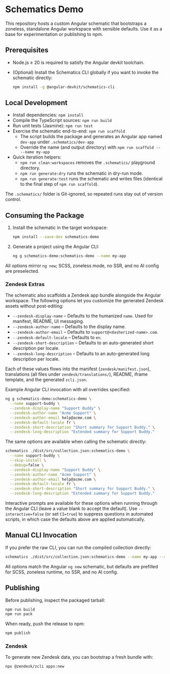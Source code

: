 # Schematics Demo

This repository hosts a custom Angular schematic that bootstraps a zoneless, standalone Angular workspace with sensible defaults. Use it as a base for experimentation or publishing to npm.

## Prerequisites

- Node.js ≥ 20 is required to satisfy the Angular devkit toolchain.
- (Optional) Install the Schematics CLI globally if you want to invoke the schematic directly:

  ```bash
  npm install -g @angular-devkit/schematics-cli
  ```

## Local Development

- Install dependencies: `npm install`
- Compile the TypeScript sources: `npm run build`
- Run unit tests (Jasmine): `npm run test`
- Exercise the schematic end-to-end: `npm run scaffold`
  - The script builds the package and generates an Angular app named `dev-app` under `.schematics/dev-app`
  - Override the name (and output directory) with `npm run scaffold -- --name my-app`
- Quick iteration helpers:
  - `npm run clean:workspaces` removes the `.schematics/` playground directory.
  - `npm run generate:dry` runs the schematic in dry-run mode.
  - `npm run generate:test` runs the schematic and writes files (identical to the final step of `npm run scaffold`).

The `.schematics/` folder is Git-ignored, so repeated runs stay out of version control.

## Consuming the Package

1. Install the schematic in the target workspace:

   ```bash
   npm install --save-dev schematics-demo
   ```

2. Generate a project using the Angular CLI:

   ```bash
   ng g schematics-demo:schematics-demo --name my-app
   ```

All options mirror `ng new`; SCSS, zoneless mode, no SSR, and no AI config are preselected.

### Zendesk Extras

The schematic also scaffolds a Zendesk app bundle alongside the Angular workspace. The following options let you customize the generated Zendesk assets without post-editing:

- `--zendesk-display-name` – Defaults to the humanized `name`. Used for manifest, README, UI messaging.
- `--zendesk-author-name` – Defaults to the display name.
- `--zendesk-author-email` – Defaults to `support@<dasherized-name>.com`.
- `--zendesk-default-locale` – Defaults to `en`.
- `--zendesk-short-description` – Defaults to an auto-generated short description per locale.
- `--zendesk-long-description` – Defaults to an auto-generated long description per locale.

Each of these values flows into the manifest (`zendesk/manifest.json`), translations (all files under `zendesk/translations/`), README, iframe template, and the generated `zcli.json`.

Example Angular CLI invocation with all overrides specified:

```bash
ng g schematics-demo:schematics-demo \
  --name support-buddy \
  --zendesk-display-name "Support Buddy" \
  --zendesk-author-name "Acme Support" \
  --zendesk-author-email help@acme.com \
  --zendesk-default-locale fr \
  --zendesk-short-description "Short summary for Support Buddy." \
  --zendesk-long-description "Extended summary for Support Buddy."
```

The same options are available when calling the schematic directly:

```bash
schematics ./dist/src/collection.json:schematics-demo \
  --name support-buddy \
  --skip-install \
  --debug=false \
  --zendesk-display-name "Support Buddy" \
  --zendesk-author-name "Acme Support" \
  --zendesk-author-email help@acme.com \
  --zendesk-default-locale fr \
  --zendesk-short-description "Short summary for Support Buddy." \
  --zendesk-long-description "Extended summary for Support Buddy."
```

Interactive prompts are available for these options when running through the Angular CLI (leave a value blank to accept the default). Use `--interactive=false` (or set `CI=true`) to suppress questions in automated scripts, in which case the defaults above are applied automatically.

## Manual CLI Invocation

If you prefer the raw CLI, you can run the compiled collection directly:

```bash
schematics ./dist/src/collection.json:schematics-demo --name my-app --skip-install --debug=false
```

All options match the Angular `ng new` schematic, but defaults are prefilled for SCSS, zoneless runtime, no SSR, and no AI config.

## Publishing

Before publishing, inspect the packaged tarball:

```bash
npm run build
npm run pack
```

When ready, push the release to npm:

```bash
npm publish
```

### Zendesk

To generate new Zendesk data, you can bootstrap a fresh bundle with:

```bash
npx @zendesk/zcli apps:new
```
